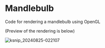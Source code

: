 # Mandlebulb
Code for rendering a mandlebulb using OpenGL

(Preview of the rendering is below)

![ksnip_20240825-022107](https://github.com/user-attachments/assets/05d28b0d-5558-4a83-a7a4-639abbfdf505)

